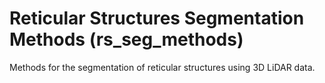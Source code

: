 # Reticular Structures Segmentation Methods (rs_seg_methods)

Methods for the segmentation of reticular structures using 3D LiDAR data.
